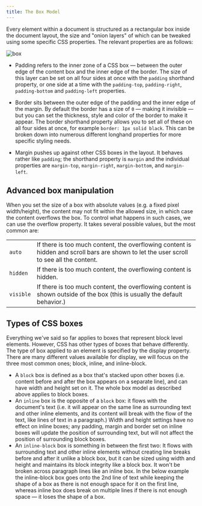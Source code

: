 ```yaml
---
title: The Box Model
---
```


Every element within a document is structured as a rectangular box inside the document layout, the size and "onion layers" of which can be tweaked using some specific CSS properties. The relevant properties are as follows:

![box](https://mdn.mozillademos.org/files/13647/box-model-standard-small.png)

- Padding refers to the inner zone of a CSS box — between the outer edge of the content box and the inner edge of the border. The size of this layer can be set on all four sides at once with the `padding` shorthand property, or one side at a time with the `padding-top`, `padding-right`, `padding-bottom` and `padding-left` properties.

- Border sits between the outer edge of the padding and the inner edge of the margin. By default the border has a size of `0` — making it invisible — but you can set the thickness, style and color of the border to make it appear. The border shorthand property allows you to set all of these on all four sides at once, for example `border: 1px solid black`. This can be broken down into numerous different longhand properties for more specific styling needs.

- Margin pushes up against other CSS boxes in the layout. It behaves rather like `padding`; the shorthand property is `margin` and the individual properties are `margin-top`, `margin-right`, `margin-bottom`, and `margin-left`.

## Advanced box manipulation

When you set the size of a box with absolute values (e.g. a fixed pixel width/height), the content may not fit within the allowed size, in which case the content overflows the box. To control what happens in such cases, we can use the overflow property. It takes several possible values, but the most common are:

|           |                                                                                                                                          |
| --------- | ---------------------------------------------------------------------------------------------------------------------------------------- |
| `auto`    | If there is too much content, the overflowing content is hidden and scroll bars are shown to let the user scroll to see all the content. |
| `hidden`  | If there is too much content, the overflowing content is hidden.                                                                         |
| `visible` | If there is too much content, the overflowing content is shown outside of the box (this is usually the default behavior.)                |

## Types of CSS boxes

Everything we've said so far applies to boxes that represent block level elements. However, CSS has other types of boxes that behave differently. The type of box applied to an element is specified by the display property. There are many different values available for display, we will focus on the three most common ones; block, inline, and inline-block.

- A `block` box is defined as a box that's stacked upon other boxes (i.e. content before and after the box appears on a separate line), and can have width and height set on it. The whole box model as described above applies to block boxes.
- An `inline` box is the opposite of a `block` box: it flows with the document's text (i.e. it will appear on the same line as surrounding text and other inline elements, and its content will break with the flow of the text, like lines of text in a paragraph.) Width and height settings have no effect on inline boxes; any padding, margin and border set on inline boxes will update the position of surrounding text, but will not affect the position of surrounding block boxes.
- An `inline-block` box is something in between the first two: It flows with surrounding text and other inline elements without creating line breaks before and after it unlike a block box, but it can be sized using width and height and maintains its block integrity like a block box. It won't be broken across paragraph lines like an inline box. In the below example the inline-block box goes onto the 2nd line of text while keeping the shape of a box as there is not enough space for it on the first line, whereas inline box does break on multiple lines if there is not enough space — it loses the shape of a box.
